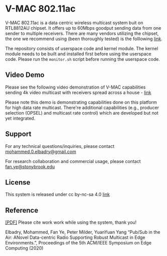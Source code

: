 # V-MAC 802.11ac
V-MAC 802.11ac is a data centric wireless multicast system buit on RTL8812AU chipset. It offers up to 60Mbps goodput sending data from one sender to multiple receivers. There are many vendors utilizing the chipset, the one we recommend using (been thoroughly tested) is the folllowing [link](https://www.amazon.com/ALFA-AWUS036ACH-%E3%80%90Type-C%E3%80%91-Long-Range-Dual-Band/dp/B08SJC78FH/ref=sr_1_1_sspa?crid=1CB7YX0MJCHG7&keywords=alfa+wifi+802.11ac&qid=1690814966&sprefix=alfa+wifi+802.11ac%2Caps%2C95&sr=8-1-spons&ufe=app_do%3Aamzn1.fos.006c50ae-5d4c-4777-9bc0-4513d670b6bc&sp_csd=d2lkZ2V0TmFtZT1zcF9hdGY&psc=1).

The repository consists of userspace code and kernel module. The kernel module needs to be built and installed first before using the userspace code. Please run the `monitor.sh` script before running the userspace code.

## Video Demo

Please see the following video demonstration of V-MAC capabilities sending 4k video multicast with receivers spread across a house - [link](https://youtu.be/IJAogomyhtc)

Please note this demo is demonstrating capabilities done on this platform for high data rate multicast. There're additional capabilities (e.g., producer selection (OPSEL) and multicast rate control) which are developed but not yet integrated.

## Support

For any technical questions/inquiries, please contact mohammed.0.elbadry@gmail.com

For research collaboration and commercial usage, please contact fan.ye@stonybrook.edu

## License

This system is released under cc by-nc-sa 4.0 [link](https://creativecommons.org/licenses/by-nc-sa/4.0/)


## Reference

[[PDF]](http://www.ece.stonybrook.edu/~fanye/papers/sec20-vmac.pdf) Please cite work work while using the system, thank you!

Elbadry, Mohammed, Fan Ye, Peter Milder, YuanYuan Yang “Pub/Sub in the Air: ANovel Data-centric
Radio Supporting Robust Multicast in Edge Environments.”, Proceedings of the 5th ACM/IEEE
Symposium on Edge Computing (2020) 

